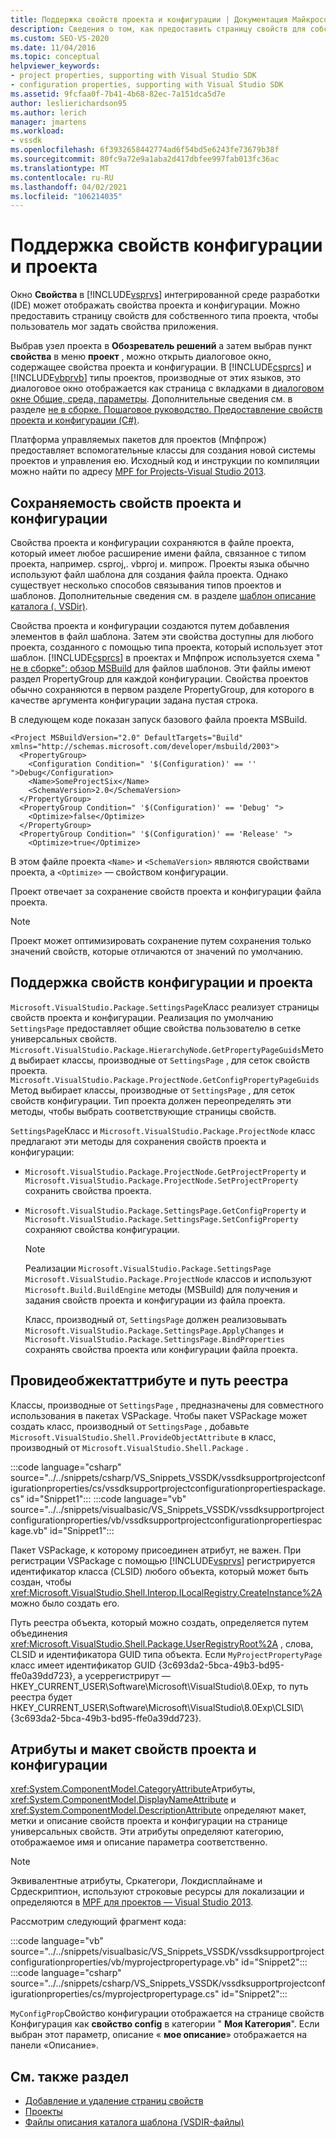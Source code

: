 ```yaml
---
title: Поддержка свойств проекта и конфигурации | Документация Майкрософт
description: Сведения о том, как предоставить страницу свойств для собственного типа проекта в интегрированной среде разработки Visual Studio, которая может отображать расширенные свойства проекта и конфигурации.
ms.custom: SEO-VS-2020
ms.date: 11/04/2016
ms.topic: conceptual
helpviewer_keywords:
- project properties, supporting with Visual Studio SDK
- configuration properties, supporting with Visual Studio SDK
ms.assetid: 9fcfaa0f-7b41-4b68-82ec-7a151dca5d7e
author: leslierichardson95
ms.author: lerich
manager: jmartens
ms.workload:
- vssdk
ms.openlocfilehash: 6f3932658442774ad6f54bd5e6243fe73679b38f
ms.sourcegitcommit: 80fc9a72e9a1aba2d417dbfee997fab013fc36ac
ms.translationtype: MT
ms.contentlocale: ru-RU
ms.lasthandoff: 04/02/2021
ms.locfileid: "106214035"
---
```

# <a name="support-for-project-and-configuration-properties"></a>Поддержка свойств конфигурации и проекта
Окно **Свойства** в [!INCLUDE[vsprvs](../../code-quality/includes/vsprvs_md.md)] интегрированной среде разработки (IDE) может отображать свойства проекта и конфигурации. Можно предоставить страницу свойств для собственного типа проекта, чтобы пользователь мог задать свойства приложения.

 Выбрав узел проекта в **Обозреватель решений** а затем выбрав пункт **свойства** в меню **проект** , можно открыть диалоговое окно, содержащее свойства проекта и конфигурации. В [!INCLUDE[csprcs](../../data-tools/includes/csprcs_md.md)] и [!INCLUDE[vbprvb](../../code-quality/includes/vbprvb_md.md)] типы проектов, производные от этих языков, это диалоговое окно отображается как страница с вкладками в [диалоговом окне Общие, среда, параметры](../../ide/reference/general-environment-options-dialog-box.md). Дополнительные сведения см. в разделе [не в сборке. Пошаговое руководство. Предоставление свойств проекта и конфигурации (C#)](/previous-versions/bb166517(v=vs.100)).

 Платформа управляемых пакетов для проектов (Мпфпрож) предоставляет вспомогательные классы для создания новой системы проектов и управления ею. Исходный код и инструкции по компиляции можно найти по адресу [MPF for Projects-Visual Studio 2013](https://github.com/tunnelvisionlabs/MPFProj10).

## <a name="persistence-of-project-and-configuration-properties"></a>Сохраняемость свойств проекта и конфигурации
 Свойства проекта и конфигурации сохраняются в файле проекта, который имеет любое расширение имени файла, связанное с типом проекта, например. csproj,. vbproj и. мипрож. Проекты языка обычно используют файл шаблона для создания файла проекта. Однако существует несколько способов связывания типов проектов и шаблонов. Дополнительные сведения см. в разделе [шаблон описание каталога (. VSDir)](../../extensibility/internals/template-directory-description-dot-vsdir-files.md).

 Свойства проекта и конфигурации создаются путем добавления элементов в файл шаблона. Затем эти свойства доступны для любого проекта, созданного с помощью типа проекта, который использует этот шаблон. [!INCLUDE[csprcs](../../data-tools/includes/csprcs_md.md)] в проектах и Мпфпрож используется схема " [не в сборке": обзор MSBuild](/previous-versions/visualstudio/visual-studio-2008/ms171452(v=vs.90)) для файлов шаблонов. Эти файлы имеют раздел PropertyGroup для каждой конфигурации. Свойства проектов обычно сохраняются в первом разделе PropertyGroup, для которого в качестве аргумента конфигурации задана пустая строка.

 В следующем коде показан запуск базового файла проекта MSBuild.

```
<Project MSBuildVersion="2.0" DefaultTargets="Build" xmlns="http://schemas.microsoft.com/developer/msbuild/2003">
  <PropertyGroup>
    <Configuration Condition=" '$(Configuration)' == '' ">Debug</Configuration>
    <Name>SomeProjectSix</Name>
    <SchemaVersion>2.0</SchemaVersion>
  </PropertyGroup>
  <PropertyGroup Condition=" '$(Configuration)' == 'Debug' ">
    <Optimize>false</Optimize>
  </PropertyGroup>
  <PropertyGroup Condition=" '$(Configuration)' == 'Release' ">
    <Optimize>true</Optimize>
```

 В этом файле проекта `<Name>` и `<SchemaVersion>` являются свойствами проекта, а `<Optimize>` — свойством конфигурации.

 Проект отвечает за сохранение свойств проекта и конфигурации файла проекта.

> [!NOTE]
> Проект может оптимизировать сохранение путем сохранения только значений свойств, которые отличаются от значений по умолчанию.

## <a name="support-for-project-and-configuration-properties"></a>Поддержка свойств конфигурации и проекта
 `Microsoft.VisualStudio.Package.SettingsPage`Класс реализует страницы свойств проекта и конфигурации. Реализация по умолчанию `SettingsPage` предоставляет общие свойства пользователю в сетке универсальных свойств. `Microsoft.VisualStudio.Package.HierarchyNode.GetPropertyPageGuids`Метод выбирает классы, производные от `SettingsPage` , для сеток свойств проекта. `Microsoft.VisualStudio.Package.ProjectNode.GetConfigPropertyPageGuids`Метод выбирает классы, производные от `SettingsPage` , для сеток свойств конфигурации. Тип проекта должен переопределять эти методы, чтобы выбрать соответствующие страницы свойств.

 `SettingsPage`Класс и `Microsoft.VisualStudio.Package.ProjectNode` класс предлагают эти методы для сохранения свойств проекта и конфигурации:

- `Microsoft.VisualStudio.Package.ProjectNode.GetProjectProperty` и `Microsoft.VisualStudio.Package.ProjectNode.SetProjectProperty` сохранить свойства проекта.

- `Microsoft.VisualStudio.Package.SettingsPage.GetConfigProperty` и `Microsoft.VisualStudio.Package.SettingsPage.SetConfigProperty` сохраняют свойства конфигурации.

  > [!NOTE]
  > Реализации `Microsoft.VisualStudio.Package.SettingsPage` `Microsoft.VisualStudio.Package.ProjectNode` классов и используют `Microsoft.Build.BuildEngine` методы (MSBuild) для получения и задания свойств проекта и конфигурации из файла проекта.

  Класс, производный от, `SettingsPage` должен реализовывать `Microsoft.VisualStudio.Package.SettingsPage.ApplyChanges` и `Microsoft.VisualStudio.Package.SettingsPage.BindProperties` сохранять свойства проекта или конфигурации файла проекта.

## <a name="provideobjectattribute-and-registry-path"></a>Провидеобжектаттрибуте и путь реестра
 Классы, производные от `SettingsPage` , предназначены для совместного использования в пакетах VSPackage. Чтобы пакет VSPackage может создать класс, производный от `SettingsPage` , добавьте `Microsoft.VisualStudio.Shell.ProvideObjectAttribute` в класс, производный от `Microsoft.VisualStudio.Shell.Package` .

 :::code language="csharp" source="../../snippets/csharp/VS_Snippets_VSSDK/vssdksupportprojectconfigurationproperties/cs/vssdksupportprojectconfigurationpropertiespackage.cs" id="Snippet1":::
 :::code language="vb" source="../../snippets/visualbasic/VS_Snippets_VSSDK/vssdksupportprojectconfigurationproperties/vb/vssdksupportprojectconfigurationpropertiespackage.vb" id="Snippet1":::

 Пакет VSPackage, к которому присоединен атрибут, не важен. При регистрации VSPackage с помощью [!INCLUDE[vsprvs](../../code-quality/includes/vsprvs_md.md)] регистрируется идентификатор класса (CLSID) любого объекта, который может быть создан, чтобы <xref:Microsoft.VisualStudio.Shell.Interop.ILocalRegistry.CreateInstance%2A> можно было создать его.

 Путь реестра объекта, который можно создать, определяется путем объединения <xref:Microsoft.VisualStudio.Shell.Package.UserRegistryRoot%2A> , слова, CLSID и идентификатора GUID типа объекта. Если `MyProjectPropertyPage` класс имеет идентификатор GUID {3c693da2-5bca-49b3-bd95-ffe0a39dd723}, а усеррегистрирут — HKEY_CURRENT_USER\Software\Microsoft\VisualStudio\8.0Exp, то путь реестра будет HKEY_CURRENT_USER\Software\Microsoft\VisualStudio\8.0Exp\CLSID\\ {3c693da2-5bca-49b3-bd95-ffe0a39dd723}.

## <a name="project-and-configuration-property-attributes-and-layout"></a>Атрибуты и макет свойств проекта и конфигурации
 <xref:System.ComponentModel.CategoryAttribute>Атрибуты, <xref:System.ComponentModel.DisplayNameAttribute> и <xref:System.ComponentModel.DescriptionAttribute> определяют макет, метки и описание свойств проекта и конфигурации на странице универсальных свойств. Эти атрибуты определяют категорию, отображаемое имя и описание параметра соответственно.

> [!NOTE]
> Эквивалентные атрибуты, Сркатегори, Локдисплайнаме и Срдескриптион, используют строковые ресурсы для локализации и определяются в [MPF для проектов — Visual Studio 2013](https://github.com/tunnelvisionlabs/MPFProj10).

 Рассмотрим следующий фрагмент кода:

 :::code language="vb" source="../../snippets/visualbasic/VS_Snippets_VSSDK/vssdksupportprojectconfigurationproperties/vb/myprojectpropertypage.vb" id="Snippet2":::
 :::code language="csharp" source="../../snippets/csharp/VS_Snippets_VSSDK/vssdksupportprojectconfigurationproperties/cs/myprojectpropertypage.cs" id="Snippet2":::

 `MyConfigProp`Свойство конфигурации отображается на странице свойств Конфигурация как **свойство config** в категории " **Моя Категория**". Если выбран этот параметр, описание « **мое описание**» отображается на панели «Описание».

## <a name="see-also"></a>См. также раздел
- [Добавление и удаление страниц свойств](../../extensibility/adding-and-removing-property-pages.md)
- [Проекты](../../extensibility/internals/projects.md)
- [Файлы описания каталога шаблона (VSDIR-файлы)](../../extensibility/internals/template-directory-description-dot-vsdir-files.md)